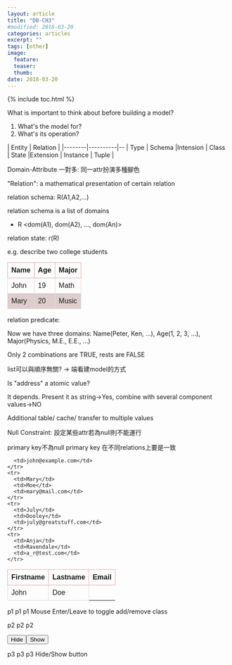 ```yaml
---
layout: article
title: "DB-CH3"
#modified: 2018-03-20
categories: articles
excerpt: ""
tags: [other]
image:
  feature:
  teaser:
  thumb:
date: 2018-03-20
---
```

{% include toc.html %}


What is important to think about before building a model?

1. What's the model for?
2. What's its operation?

| Entity | Relation |
|--------|----------|--
| Type | Schema |Intension
| Class | State |Extension
| Instance | Tuple |

Domain-Attribute 一對多: 同一attr扮演多種腳色

"Relation": a mathematical presentation of certain relation

relation schema: R(A1,A2,...)

relation schema is a list of domains
 - R <dom(A1), dom(A2), ..., dom(An)>

relation state: r(R)

e.g. describe two college students

| Name | Age | Major
|--------|----------|--
| John | 19 |Math
| Mary |20 |Music

relation predicate:

Now we have three domains: Name(Peter, Ken, ...), Age(1, 2, 3, ...), Major(Physics, M.E., E.E., ...)

Only 2 combinations are TRUE, rests are FALSE

list可以與順序無關? → 端看建model的方式

Is "address" a atomic value?

It depends. Present it as string→Yes, combine with several component values→NO

Additional table/ cache/ transfer to multiple values




Null Constraint: 設定某些attr若為null則不能運行

primary key不為null
primary key 在不同relations上要是一致



<script src="https://ajax.googleapis.com/ajax/libs/jquery/3.3.1/jquery.min.js"></script>
<script>
$(document).ready(function(){
    $("#p1").mouseenter(function(){
        $("#p1").addClass("important");
    });
    $("#p1").mouseleave(function(){
        $("#p1").removeClass("important");
    });

    $("#p2").mouseenter(function(){
        $("tr:eq(2)").addClass("blue");
    });
    $("#p2").mouseleave(function(){
        $("tr:eq(2)").removeClass("blue");
    });

    $("#hide").click(function(){
        $("#p3").hide();
    });
    $("#show").click(function(){
        $("#p3").show();
    });
  $("#myInput").on("keyup", function() {
    var value = $(this).val().toLowerCase();
    $("#myTable tr").filter(function() {
      $(this).toggle($(this).text().toLowerCase().indexOf(value) > -1)
    });
  });
});
</script>
<style>
.blue {
    color: blue;
}
.important {
    font-weight: bold;
    font-size: xx-large;
}
table {
    font-family: arial, sans-serif;
    border-collapse: collapse;
    width: 100%;
}

th {
    border: 1px solid #daaaad;
    text-align: left;
    padding: 8px;
}

td {
    border: 1px solid #dddddd;

    text-align: left;
    padding: 8px;
}

tr:nth-child(even) {
    background-color: #ddcdcd;
}
</style>



<table>
  <thead>
    <tr id="tr1">
      <th>Firstname</th>
      <th>Lastname</th>
      <th>Email</th>
    </tr>
  </thead>
  <tbody id="myTable">
    <tr>
      <td>John</td>
      <td>Doe</td>

      <td>john@example.com</td>
    </tr>
    <tr>
      <td>Mary</td>
      <td>Moe</td>
      <td>mary@mail.com</td>
    </tr>
    <tr>
      <td>July</td>
      <td>Dooley</td>
      <td>july@greatstuff.com</td>
    </tr>
    <tr>
      <td>Anja</td>
      <td>Ravendale</td>
      <td>a_r@test.com</td>
    </tr>
  </tbody>
</table>





<p id="p1">p1 p1 p1 Mouse Enter/Leave to toggle add/remove class</p>


<p id="p2">p2 p2 p2 </p>



<button id="hide">Hide</button><button id="show">Show</button>
<p id="p3">p3 p3 p3 Hide/Show button</p>
